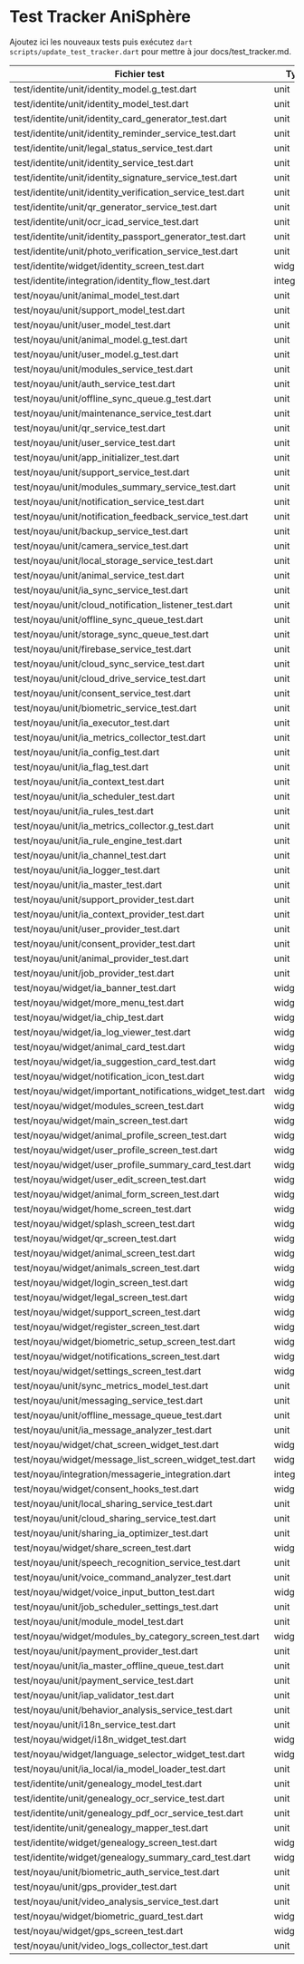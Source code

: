 # Test Tracker AniSphère
Ajoutez ici les nouveaux tests puis exécutez `dart scripts/update_test_tracker.dart` pour mettre à jour docs/test_tracker.md.

| Fichier test | Type | Source | Statut |
|--------------|------|--------|--------|
| test/identite/unit/identity_model.g_test.dart | unit | package:anisphere/modules/identite/models/identity_model.g.dart | ✅ |
| test/identite/unit/identity_model_test.dart | unit | package:anisphere/modules/identite/models/identity_model.dart | ✅ |
| test/identite/unit/identity_card_generator_test.dart | unit | package:anisphere/modules/identite/services/identity_card_generator.dart | ✅ |
| test/identite/unit/identity_reminder_service_test.dart | unit | package:anisphere/modules/identite/services/identity_reminder_service.dart | ✅ |
| test/identite/unit/legal_status_service_test.dart | unit | package:anisphere/modules/identite/services/legal_status_service.dart | ✅ |
| test/identite/unit/identity_service_test.dart | unit | package:anisphere/modules/identite/services/identity_service.dart | ✅ |
| test/identite/unit/identity_signature_service_test.dart | unit | package:anisphere/modules/identite/services/identity_signature_service.dart | ✅ |
| test/identite/unit/identity_verification_service_test.dart | unit | package:anisphere/modules/identite/services/identity_verification_service.dart | ✅ |
| test/identite/unit/qr_generator_service_test.dart | unit | package:anisphere/modules/identite/services/qr_generator_service.dart | ✅ |
| test/identite/unit/ocr_icad_service_test.dart | unit | package:anisphere/modules/identite/services/ocr_icad_service.dart | ✅ |
| test/identite/unit/identity_passport_generator_test.dart | unit | package:anisphere/modules/identite/services/identity_passport_generator.dart | ✅ |
| test/identite/unit/photo_verification_service_test.dart | unit | package:anisphere/modules/identite/services/photo_verification_service.dart | ✅ |
| test/identite/widget/identity_screen_test.dart | widget | package:anisphere/modules/identite/screens/identity_screen.dart | ✅ |
| test/identite/integration/identity_flow_test.dart | integration | package:anisphere/modules/identite/screens/identity_screen.dart | ✅ |
| test/noyau/unit/animal_model_test.dart | unit | package:anisphere/modules/noyau/models/animal_model.dart | ⏭ |
| test/noyau/unit/support_model_test.dart | unit | package:anisphere/modules/noyau/models/support_model.dart | ⏭ |
| test/noyau/unit/user_model_test.dart | unit | package:anisphere/modules/noyau/models/user_model.dart | ⏭ |
| test/noyau/unit/animal_model.g_test.dart | unit | package:anisphere/modules/noyau/models/animal_model.g.dart | ⏭ |
| test/noyau/unit/user_model.g_test.dart | unit | package:anisphere/modules/noyau/models/user_model.g.dart | ⏭ |
| test/noyau/unit/modules_service_test.dart | unit | package:anisphere/modules/noyau/services/modules_service.dart | ⏭ |
| test/noyau/unit/auth_service_test.dart | unit | package:anisphere/modules/noyau/services/auth_service.dart | ⏭ |
| test/noyau/unit/offline_sync_queue.g_test.dart | unit | package:anisphere/modules/noyau/services/offline_sync_queue.g.dart | ⏭ |
| test/noyau/unit/maintenance_service_test.dart | unit | package:anisphere/modules/noyau/services/maintenance_service.dart | ⏭ |
| test/noyau/unit/qr_service_test.dart | unit | package:anisphere/modules/noyau/services/qr_service.dart | ⏭ |
| test/noyau/unit/user_service_test.dart | unit | package:anisphere/modules/noyau/services/user_service.dart | ⏭ |
| test/noyau/unit/app_initializer_test.dart | unit | package:anisphere/modules/noyau/services/app_initializer.dart | ⏭ |
| test/noyau/unit/support_service_test.dart | unit | package:anisphere/modules/noyau/services/support_service.dart | ⏭ |
| test/noyau/unit/modules_summary_service_test.dart | unit | package:anisphere/modules/noyau/services/modules_summary_service.dart | ⏭ |
| test/noyau/unit/notification_service_test.dart | unit | package:anisphere/modules/noyau/services/notification_service.dart | ⏭ |
| test/noyau/unit/notification_feedback_service_test.dart | unit | package:anisphere/modules/noyau/services/notification_feedback_service.dart | ⏭ |
| test/noyau/unit/backup_service_test.dart | unit | package:anisphere/modules/noyau/services/backup_service.dart | ⏭ |
| test/noyau/unit/camera_service_test.dart | unit | package:anisphere/modules/noyau/services/camera_service.dart | ⏭ |
| test/noyau/unit/local_storage_service_test.dart | unit | package:anisphere/modules/noyau/services/local_storage_service.dart | ⏭ |
| test/noyau/unit/animal_service_test.dart | unit | package:anisphere/modules/noyau/services/animal_service.dart | ⏭ |
| test/noyau/unit/ia_sync_service_test.dart | unit | package:anisphere/modules/noyau/services/ia_sync_service.dart | ⏭ |
| test/noyau/unit/cloud_notification_listener_test.dart | unit | package:anisphere/modules/noyau/services/cloud_notification_listener.dart | ⏭ |
| test/noyau/unit/offline_sync_queue_test.dart | unit | package:anisphere/modules/noyau/services/offline_sync_queue.dart | ⏭ |
| test/noyau/unit/storage_sync_queue_test.dart | unit | package:anisphere/modules/noyau/services/offline_sync_queue.dart | ⏭ |
| test/noyau/unit/firebase_service_test.dart | unit | package:anisphere/modules/noyau/services/firebase_service.dart | ⏭ |
| test/noyau/unit/cloud_sync_service_test.dart | unit | package:anisphere/modules/noyau/services/cloud_sync_service.dart | ⏭ |
| test/noyau/unit/cloud_drive_service_test.dart | unit | package:anisphere/modules/noyau/services/cloud_drive_service.dart | ⏭ |
| test/noyau/unit/consent_service_test.dart | unit | package:anisphere/modules/noyau/services/consent_service.dart | ⏭ |
| test/noyau/unit/biometric_service_test.dart | unit | package:anisphere/modules/noyau/services/biometric_service.dart | ⏭ |
| test/noyau/unit/ia_executor_test.dart | unit | package:anisphere/modules/noyau/logic/ia_executor.dart | ⏭ |
| test/noyau/unit/ia_metrics_collector_test.dart | unit | package:anisphere/services/ia/ia_metrics_collector.dart | ⏭ |
| test/noyau/unit/ia_config_test.dart | unit | package:anisphere/modules/noyau/logic/ia_config.dart | ⏭ |
| test/noyau/unit/ia_flag_test.dart | unit | package:anisphere/modules/noyau/logic/ia_flag.dart | ⏭ |
| test/noyau/unit/ia_context_test.dart | unit | package:anisphere/modules/noyau/logic/ia_context.dart | ⏭ |
| test/noyau/unit/ia_scheduler_test.dart | unit | package:anisphere/modules/noyau/logic/ia_scheduler.dart | ⏭ |
| test/noyau/unit/ia_rules_test.dart | unit | package:anisphere/modules/noyau/logic/ia_rules.dart | ⏭ |
| test/noyau/unit/ia_metrics_collector.g_test.dart | unit | package:anisphere/services/ia/ia_metrics_collector.g.dart | ⏭ |
| test/noyau/unit/ia_rule_engine_test.dart | unit | package:anisphere/modules/noyau/logic/ia_rule_engine.dart | ⏭ |
| test/noyau/unit/ia_channel_test.dart | unit | package:anisphere/modules/noyau/logic/ia_channel.dart | ⏭ |
| test/noyau/unit/ia_logger_test.dart | unit | package:anisphere/modules/noyau/logic/ia_logger.dart | ⏭ |
| test/noyau/unit/ia_master_test.dart | unit | package:anisphere/modules/noyau/logic/ia_master.dart | ⏭ |
| test/noyau/unit/support_provider_test.dart | unit | package:anisphere/modules/noyau/providers/support_provider.dart | ⏭ |
| test/noyau/unit/ia_context_provider_test.dart | unit | package:anisphere/modules/noyau/providers/ia_context_provider.dart | ⏭ |
| test/noyau/unit/user_provider_test.dart | unit | package:anisphere/modules/noyau/providers/user_provider.dart | ⏭ |
| test/noyau/unit/consent_provider_test.dart | unit | package:anisphere/modules/noyau/providers/consent_provider.dart | ⏭ |
| test/noyau/unit/animal_provider_test.dart | unit | package:anisphere/modules/noyau/providers/animal_provider.dart | ⏭ |
| test/noyau/unit/job_provider_test.dart | unit | package:anisphere/modules/noyau/providers/job_provider.dart | ⏭ |
| test/noyau/widget/ia_banner_test.dart | widget | package:anisphere/modules/noyau/widgets/ia_banner.dart | ⏭ |
| test/noyau/widget/more_menu_test.dart | widget | package:anisphere/modules/noyau/widgets/more_menu.dart | ⏭ |
| test/noyau/widget/ia_chip_test.dart | widget | package:anisphere/modules/noyau/widgets/ia_chip.dart | ⏭ |
| test/noyau/widget/ia_log_viewer_test.dart | widget | package:anisphere/modules/noyau/widgets/ia_log_viewer.dart | ⏭ |
| test/noyau/widget/animal_card_test.dart | widget | package:anisphere/modules/noyau/widgets/animal_card.dart | ⏭ |
| test/noyau/widget/ia_suggestion_card_test.dart | widget | package:anisphere/modules/noyau/widgets/ia_suggestion_card.dart | ⏭ |
| test/noyau/widget/notification_icon_test.dart | widget | package:anisphere/modules/noyau/widgets/notification_icon.dart | ⏭ |
| test/noyau/widget/important_notifications_widget_test.dart | widget | package:anisphere/modules/noyau/widgets/important_notifications_widget.dart | ⏭ |
| test/noyau/widget/modules_screen_test.dart | widget | package:anisphere/modules/noyau/screens/modules_screen.dart | ⏭ |
| test/noyau/widget/main_screen_test.dart | widget | package:anisphere/modules/noyau/screens/main_screen.dart | ⏭ |
| test/noyau/widget/animal_profile_screen_test.dart | widget | package:anisphere/modules/noyau/screens/animal_profile_screen.dart | ⏭ |
| test/noyau/widget/user_profile_screen_test.dart | widget | package:anisphere/modules/noyau/screens/user_profile_screen.dart | ⏭ |
| test/noyau/widget/user_profile_summary_card_test.dart | widget | package:anisphere/modules/noyau/widgets/user_profile_summary_card.dart | ⏭ |
| test/noyau/widget/user_edit_screen_test.dart | widget | package:anisphere/modules/noyau/screens/user_edit_screen.dart | ⏭ |
| test/noyau/widget/animal_form_screen_test.dart | widget | package:anisphere/modules/noyau/screens/animal_form_screen.dart | ⏭ |
| test/noyau/widget/home_screen_test.dart | widget | package:anisphere/modules/noyau/screens/home_screen.dart | ⏭ |
| test/noyau/widget/splash_screen_test.dart | widget | package:anisphere/modules/noyau/screens/splash_screen.dart | ⏭ |
| test/noyau/widget/qr_screen_test.dart | widget | package:anisphere/modules/noyau/screens/qr_screen.dart | ⏭ |
| test/noyau/widget/animal_screen_test.dart | widget | package:anisphere/modules/noyau/screens/animal_screen.dart | ⏭ |
| test/noyau/widget/animals_screen_test.dart | widget | package:anisphere/modules/noyau/screens/animals_screen.dart | ⏭ |
| test/noyau/widget/login_screen_test.dart | widget | package:anisphere/modules/noyau/screens/login_screen.dart | ⏭ |
| test/noyau/widget/legal_screen_test.dart | widget | package:anisphere/modules/noyau/screens/legal_screen.dart | ⏭ |
| test/noyau/widget/support_screen_test.dart | widget | package:anisphere/modules/noyau/screens/support_screen.dart | ⏭ |
| test/noyau/widget/register_screen_test.dart | widget | package:anisphere/modules/noyau/screens/register_screen.dart | ⏭ |
| test/noyau/widget/biometric_setup_screen_test.dart | widget | package:anisphere/modules/noyau/screens/biometric_setup_screen.dart | ⏭ |
| test/noyau/widget/notifications_screen_test.dart | widget | package:anisphere/modules/noyau/screens/notifications_screen.dart | ⏭ |
| test/noyau/widget/settings_screen_test.dart | widget | package:anisphere/modules/noyau/screens/settings_screen.dart | ⏭ |
| test/noyau/unit/sync_metrics_model_test.dart | unit | package:anisphere/modules/noyau/models/sync_metrics_model.dart | ⏭ |
| test/noyau/unit/messaging_service_test.dart | unit | package:anisphere/modules/noyau/services/messaging_service.dart | ⏭ |
| test/noyau/unit/offline_message_queue_test.dart | unit | package:anisphere/modules/noyau/services/offline_message_queue.dart | ⏭ |
| test/noyau/unit/ia_message_analyzer_test.dart | unit | package:anisphere/modules/noyau/logic/ia_message_analyzer.dart | ⏭ |
| test/noyau/widget/chat_screen_widget_test.dart | widget | package:anisphere/modules/noyau/screens/chat_screen.dart | ⏭ |
| test/noyau/widget/message_list_screen_widget_test.dart | widget | package:anisphere/modules/noyau/screens/message_list_screen.dart | ⏭ |
| test/noyau/integration/messagerie_integration.dart | integration | package:anisphere/modules/noyau/screens/chat_screen.dart | ✅ |
| test/noyau/widget/consent_hooks_test.dart | widget | package:anisphere/modules/noyau/hooks/consent_hooks.dart | ⏭ |
| test/noyau/unit/local_sharing_service_test.dart | unit | package:anisphere/modules/noyau/services/local_sharing_service.dart | ⏭ |
| test/noyau/unit/cloud_sharing_service_test.dart | unit | package:anisphere/modules/noyau/services/cloud_sharing_service.dart | ⏭ |
| test/noyau/unit/sharing_ia_optimizer_test.dart | unit | package:anisphere/modules/noyau/services/sharing_ia_optimizer.dart | ⏭ |
| test/noyau/widget/share_screen_test.dart | widget | package:anisphere/modules/noyau/screens/share_screen.dart | ⏭ |
| test/noyau/unit/speech_recognition_service_test.dart | unit | package:anisphere/modules/noyau/services/speech_recognition_service.dart | ⏭ |
| test/noyau/unit/voice_command_analyzer_test.dart | unit | package:anisphere/modules/noyau/logic/voice_command_analyzer.dart | ⏭ |
| test/noyau/widget/voice_input_button_test.dart | widget | package:anisphere/modules/noyau/widgets/voice_input_button.dart | ⏭ |
| test/noyau/unit/job_scheduler_settings_test.dart | unit | package:anisphere/modules/noyau/services/job_scheduler_settings_service.dart | ⏭ |
| test/noyau/unit/module_model_test.dart | unit | package:anisphere/modules/noyau/models/module_model.dart | ⏭ |
| test/noyau/widget/modules_by_category_screen_test.dart | widget | package:anisphere/modules/noyau/screens/modules_by_category_screen.dart | ⏭ |
| test/noyau/unit/payment_provider_test.dart | unit | package:anisphere/modules/noyau/providers/payment_provider.dart | ⏭ |
| test/noyau/unit/ia_master_offline_queue_test.dart | unit | package:anisphere/modules/noyau/logic/ia_master.dart | ⏭ |
| test/noyau/unit/payment_service_test.dart | unit | package:anisphere/modules/noyau/services/payment_service.dart | ⏭ |
| test/noyau/unit/iap_validator_test.dart | unit | package:anisphere/modules/noyau/services/iap_validator.dart | ⏭ |
| test/noyau/unit/behavior_analysis_service_test.dart | unit | package:anisphere/modules/noyau/services/behavior_analysis_service.dart | ⏭ |
| test/noyau/unit/i18n_service_test.dart | unit | package:anisphere/modules/noyau/i18n/i18n_service.dart | ⏭ |
| test/noyau/widget/i18n_widget_test.dart | widget | package:anisphere/modules/noyau/i18n/i18n_service.dart | ⏭ |
| test/noyau/widget/language_selector_widget_test.dart | widget | package:anisphere/modules/noyau/i18n/i18n_provider.dart | ⏭ |
| test/noyau/unit/ia_local/ia_model_loader_test.dart | unit | package:anisphere/modules/noyau/services/ia_interpreter_loader.dart | ⏭ |
| test/identite/unit/genealogy_model_test.dart | unit | package:anisphere/modules/identite/models/genealogy_model.dart | ✅ |
| test/identite/unit/genealogy_ocr_service_test.dart | unit | package:anisphere/modules/identite/services/genealogy_ocr_service.dart | ✅ |
| test/identite/unit/genealogy_pdf_ocr_service_test.dart | unit | package:anisphere/modules/identite/services/genealogy_pdf_ocr_service.dart | ✅ |
| test/identite/unit/genealogy_mapper_test.dart | unit | package:anisphere/modules/identite/services/genealogy_mapper.dart | ✅ |
| test/identite/widget/genealogy_screen_test.dart | widget | package:anisphere/modules/identite/screens/genealogy_screen.dart | ✅ |
| test/identite/widget/genealogy_summary_card_test.dart | widget | package:anisphere/modules/identite/widgets/genealogy_summary_card.dart | ✅ |
| test/noyau/unit/biometric_auth_service_test.dart | unit | package:anisphere/modules/noyau/services/biometric_auth_service.dart | ⏭ |
| test/noyau/unit/gps_provider_test.dart | unit | package:anisphere/modules/noyau/services/gps_provider.dart | ⏭ |
| test/noyau/unit/video_analysis_service_test.dart | unit | package:anisphere/modules/noyau/services/video_analysis_service.dart | ⏭ |
| test/noyau/widget/biometric_guard_test.dart | widget | package:anisphere/modules/noyau/widgets/biometric_guard.dart | ⏭ |
| test/noyau/widget/gps_screen_test.dart | widget | package:anisphere/modules/noyau/screens/gps_screen.dart | ⏭ |
| test/noyau/unit/video_logs_collector_test.dart | unit | package:anisphere/modules/noyau/services/video_logs_collector.dart | ⏭ |
